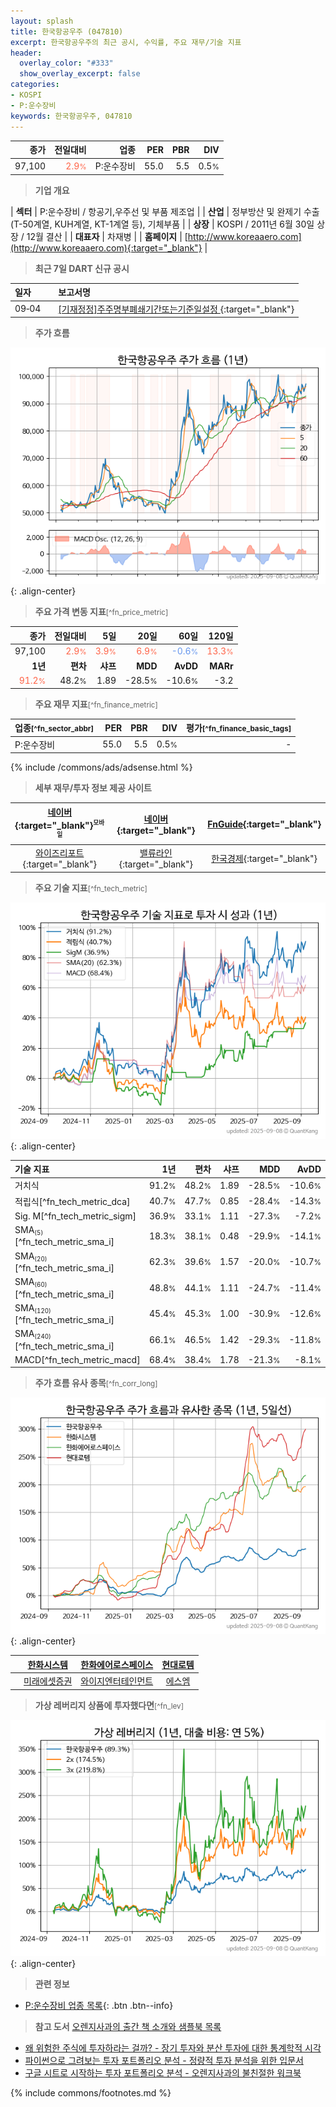 ```yaml
---
layout: splash
title: 한국항공우주 (047810)
excerpt: 한국항공우주의 최근 공시, 수익률, 주요 재무/기술 지표
header:
  overlay_color: "#333"
  show_overlay_excerpt: false
categories:
- KOSPI
- P:운수장비
keywords: 한국항공우주, 047810
---
```


| **종가** | **전일대비** | **업종** | **PER** | **PBR** | **DIV** |
| -------: | -----------: | -------: | ------: | ------: | ------: |
| 97,100 | <span style="color: tomato">2.9<small>%</small></span> | P:운수장비 | 55.0 | 5.5 | 0.5<small>%</small> |

<!-- more -->


> **기업 개요**<a id="company"></a>

| <span style="white-space:nowrap;">**섹터**</span> | P:운수장비 / 항공기,우주선 및 부품 제조업 |
| <span style="white-space:nowrap;">**산업**</span> | 정부방산 및 완제기 수출(T-50계열, KUH계열, KT-1계열 등), 기체부품 |
| <span style="white-space:nowrap;">**상장**</span> | KOSPI / 2011년 6월 30일 상장 / 12월 결산 |
| <span style="white-space:nowrap;">**대표자**</span> | 차재병 |
| <span style="white-space:nowrap;">**홈페이지**</span> | [http://www.koreaaero.com](http://www.koreaaero.com){:target="_blank"} |


> **최근 7일 DART 신규 공시**<a id="dart"></a>

| **일자** |      | **보고서명** |
| :------- | :--- | :----------- |
| 09&#x2011;04 | | [[기재정정]주주명부폐쇄기간또는기준일설정              ](https://dart.fss.or.kr/dsaf001/main.do?rcpNo=20250904800381){:target="_blank"} |


> **주가 흐름**<a id="price"></a>

![047810](/stock/images/047810.png){: .align-center}


> **주요 가격 변동 지표**<small>[^fn_price_metric]</small>

| **종가** | **전일대비** | **5일** | **20일** | **60일** | **120일** |
| -------: | -----------: | ------: | -------: | -------: | --------: |
| 97,100 | <span style="color: tomato">2.9<small>%</small></span> | <span style="color: tomato">3.9<small>%</small></span> | <span style="color: tomato">6.9<small>%</small></span> | <span style="color: cornflowerblue">-0.6<small>%</small></span> | <span style="color: tomato">13.3<small>%</small></span> |
| **1년** | **편차** | **샤프** | **MDD** | **AvDD** | **MARr** |
| <span style="color: tomato">91.2<small>%</small></span> | 48.2<small>%</small> | 1.89 | -28.5<small>%</small> | -10.6<small>%</small> | -3.2 |


> **주요 재무 지표**<small>[^fn_finance_metric]</small>

| **업종**<small>[^fn_sector_abbr]</small> | **PER** | **PBR** | **DIV** | **평가**<small>[^fn_finance_basic_tags]</small> |
| :--------------------------------------- | ------: | ------: | ------: | ----------------------------------------------: |
| P:운수장비 | 55.0 | 5.5 | 0.5<small>%</small> | - |



{% include /commons/ads/adsense.html %}

> **세부 재무/투자 정보 제공 사이트**

| [네이버](https://m.stock.naver.com/domestic/stock/047810/finance/summary){:target="_blank"}<sup><small>모바일</small></sup> | [네이버](https://finance.naver.com/item/coinfo.naver?code=047810){:target="_blank"} | [FnGuide](https://comp.fnguide.com/SVO2/ASP/SVD_Invest.asp?gicode=A047810&MenuYn=Y){:target="_blank"} |
| :---: | :---: | :---: |
| [와이즈리포트](https://comp.wisereport.co.kr/company/c1040001.aspx?cmp_cd=047810){:target="_blank"} | [밸류라인](https://www.valueline.co.kr/finance/summary/047810){:target="_blank"} | [한국경제](https://markets.hankyung.com/stock/047810/financial-summary){:target="_blank"} |


> **주요 기술 지표**<small>[^fn_tech_metric]</small>


![047810](/stock/images/047810_tech.png){: .align-center}

| **기술 지표** | **1년** | **편차** | **샤프** | **MDD** | **AvDD** |
| :------------ | ------: | -----------: | -------: | ------: | -------: |
| 거치식 | 91.2<small>%</small> | 48.2<small>%</small> | 1.89 | -28.5<small>%</small> | -10.6<small>%</small> |
| 적립식[^fn_tech_metric_dca] | 40.7<small>%</small> | 47.7<small>%</small> | 0.85 | -28.4<small>%</small> | -14.3<small>%</small> |
| Sig. M[^fn_tech_metric_sigm] | 36.9<small>%</small> | 33.1<small>%</small> | 1.11 | -27.3<small>%</small> | -7.2<small>%</small> |
| SMA<small><sub>(5)</sub></small>[^fn_tech_metric_sma_i] | 18.3<small>%</small> | 38.1<small>%</small> | 0.48 | -29.9<small>%</small> | -14.1<small>%</small> |
| SMA<small><sub>(20)</sub></small>[^fn_tech_metric_sma_i] | 62.3<small>%</small> | 39.6<small>%</small> | 1.57 | -20.0<small>%</small> | -10.7<small>%</small> |
| SMA<small><sub>(60)</sub></small>[^fn_tech_metric_sma_i] | 48.8<small>%</small> | 44.1<small>%</small> | 1.11 | -24.7<small>%</small> | -11.4<small>%</small> |
| SMA<small><sub>(120)</sub></small>[^fn_tech_metric_sma_i] | 45.4<small>%</small> | 45.3<small>%</small> | 1.00 | -30.9<small>%</small> | -12.6<small>%</small> |
| SMA<small><sub>(240)</sub></small>[^fn_tech_metric_sma_i] | 66.1<small>%</small> | 46.5<small>%</small> | 1.42 | -29.3<small>%</small> | -11.8<small>%</small> |
| MACD[^fn_tech_metric_macd] | 68.4<small>%</small> | 38.4<small>%</small> | 1.78 | -21.3<small>%</small> | -8.1<small>%</small> |


> **주가 흐름 유사 종목**<a id="corr"></a><small>[^fn_corr_long]</small>

![047810](/stock/images/047810_corr.png){: .align-center}

|       | [한화시스템](/272210/) | [한화에어로스페이스](/012450/) | [현대로템](/064350/) |
| :---: | :------------------------------------: | :------------------------------------: | :------------------------------------: |
|       | [미래에셋증권](/006800/) | [와이지엔터테인먼트](/122870/) | [에스엠](/041510/) |


> **가상 레버리지 상품에 투자했다면**<a id="2x"></a><small>[^fn_lev]</small>

![047810](/stock/images/047810_2x.png){: .align-center}


> **관련 정보**

- [P:운수장비 업종 목록](/stats/sector/kospi_업종_운수장비_종목/){: .btn .btn--info}

> **참고 도서** [오렌지사과의 출간 책 소개와 샘플북 목록](https://kongdori.tistory.com/691)

- [왜 위험한 주식에 투자하라는 걸까? - 장기 투자와 분산 투자에 대한 통계학적 시각](https://kongdori.tistory.com/421)
- [파이썬으로 그려보는 투자 포트폴리오 분석  - 정량적 투자 분석을 위한 입문서](https://kongdori.tistory.com/643)
- [구글 시트로 시작하는 투자 포트폴리오 분석 - 오렌지사과의 불친절한 워크북](https://kongdori.tistory.com/449)


{% include commons/footnotes.md %}
